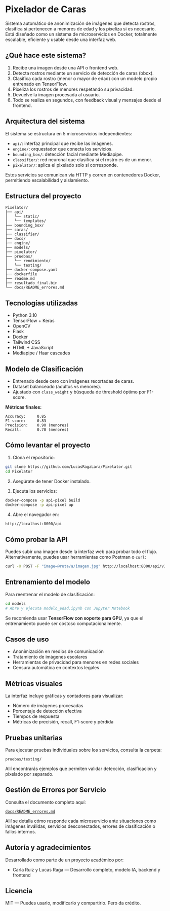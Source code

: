 # Pixelador de Caras

Sistema automático de anonimización de imágenes que detecta rostros, clasifica si pertenecen a menores de edad y los pixeliza si es necesario. Está diseñado como un sistema de microservicios en Docker, totalmente escalable, eficiente y usable desde una interfaz web.

## ¿Qué hace este sistema?

1. Recibe una imagen desde una API o frontend web.
2. Detecta rostros mediante un servicio de detección de caras (bbox).
3. Clasifica cada rostro (menor o mayor de edad) con un modelo propio entrenado en TensorFlow.
4. Pixeliza los rostros de menores respetando su privacidad.
5. Devuelve la imagen procesada al usuario.
6. Todo se realiza en segundos, con feedback visual y mensajes desde el frontend.

## Arquitectura del sistema

El sistema se estructura en 5 microservicios independientes:

* `api/`: interfaz principal que recibe las imágenes.
* `engine/`: orquestador que conecta los servicios.
* `bounding_box/`: detección facial mediante Mediapipe.
* `classifier/`: red neuronal que clasifica si el rostro es de un menor.
* `pixelator/`: aplica el pixelado solo si corresponde.

Estos servicios se comunican vía HTTP y corren en contenedores Docker, permitiendo escalabilidad y aislamiento.

## Estructura del proyecto

```
Pixelator/
├── api/
│   └── static/  
│   └── templates/  
├── bounding_box/
├── caras/
├── classifier/
├── docs/
├── engine/
├── models/
├── pixelator/
├── pruebas/
│   └── rendimiento/        
│   └── testing/       
├── docker-compose.yaml
├── dockerfile
├── readme.md
├── resultado_final.bin
└── docs/README_errores.md   
```

## Tecnologías utilizadas

* Python 3.10
* TensorFlow + Keras
* OpenCV
* Flask
* Docker
* Tailwind CSS
* HTML + JavaScript
* Mediapipe / Haar cascades

## Modelo de Clasificación

* Entrenado desde cero con imágenes recortadas de caras.
* Dataset balanceado (adultos vs menores).
* Ajustado con `class_weight` y búsqueda de threshold óptimo por F1-score.

**Métricas finales:**

```
Accuracy:     0.85
F1-score:     0.83
Precision:    0.90 (menores)
Recall:       0.70 (menores)
```

## Cómo levantar el proyecto

1. Clona el repositorio:

```bash
git clone https://github.com/LucasRagaLara/Pixelator.git
cd Pixelator
```

2. Asegúrate de tener Docker instalado.

3. Ejecuta los servicios:

```bash
docker-compose -p api-pixel build
docker-compose -p api-pixel up
```

4. Abre el navegador en:

```
http://localhost:8000/api
```

## Cómo probar la API

Puedes subir una imagen desde la interfaz web para probar todo el flujo.
Alternativamente, puedes usar herramientas como Postman o `curl`:

```bash
curl -X POST -F "image=@ruta/a/imagen.jpg" http://localhost:8000/api/v1/procesar --output salida.jpg
```

## Entrenamiento del modelo

Para reentrenar el modelo de clasificación:

```bash
cd models
# Abre y ejecuta modelo_edad.ipynb con Jupyter Notebook
```

Se recomienda usar **TensorFlow con soporte para GPU**, ya que el entrenamiento puede ser costoso computacionalmente.

## Casos de uso

* Anonimización en medios de comunicación
* Tratamiento de imágenes escolares
* Herramientas de privacidad para menores en redes sociales
* Censura automática en contextos legales

## Métricas visuales

La interfaz incluye gráficas y contadores para visualizar:

* Número de imágenes procesadas
* Porcentaje de detección efectiva
* Tiempos de respuesta
* Métricas de precisión, recall, F1-score y pérdida

## Pruebas unitarias

Para ejecutar pruebas individuales sobre los servicios, consulta la carpeta:

```
pruebas/testing/
```

Allí encontrarás ejemplos que permiten validar detección, clasificación y pixelado por separado.

## Gestión de Errores por Servicio

Consulta el documento completo aquí:

[`docs/README_errores.md`](docs/README_errores.md)

Allí se detalla cómo responde cada microservicio ante situaciones como imágenes inválidas, servicios desconectados, errores de clasificación o fallos internos.

## Autoría y agradecimientos

Desarrollado como parte de un proyecto académico por:

* Carla Ruiz y Lucas Raga — Desarrollo completo, modelo IA, backend y frontend

## Licencia

MIT — Puedes usarlo, modificarlo y compartirlo. Pero da crédito.